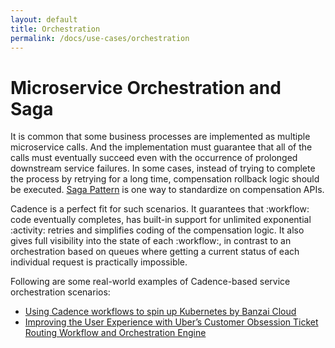 ```yaml
---
layout: default
title: Orchestration
permalink: /docs/use-cases/orchestration
---
```


# Microservice Orchestration and Saga

It is common that some business processes are implemented as multiple microservice calls.
And the implementation must guarantee that all of the calls must eventually succeed even with the occurrence of prolonged downstream service failures.
In some cases, instead of trying to complete the process by retrying for a long time, compensation rollback logic should be executed.
[Saga Pattern](https://microservices.io/patterns/data/saga.html) is one way to standardize on compensation APIs.

Cadence is a perfect fit for such scenarios. It guarantees that :workflow: code eventually completes, has built-in support
for unlimited exponential :activity: retries and simplifies coding of the compensation logic. It also gives full visibility into the state of each :workflow:, in contrast to an orchestration based on queues where getting a current status of each individual request is practically impossible.

Following are some real-world examples of Cadence-based service orchestration scenarios:

 * [Using Cadence workflows to spin up Kubernetes by Banzai Cloud](https://banzaicloud.com/blog/introduction-to-cadence/)
 * [Improving the User Experience with Uber’s Customer Obsession Ticket Routing Workflow and Orchestration Engine](https://eng.uber.com/customer-obsession-ticket-routing-workflow-and-orchestration-engine/)
